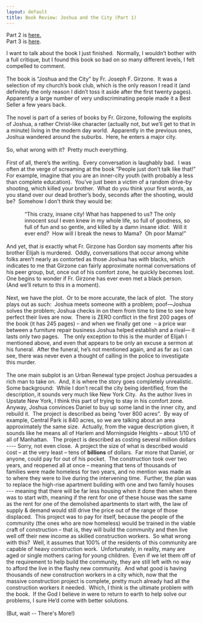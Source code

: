 ```yaml
---
layout: default
title: Book Review: Joshua and the City (Part 1)
---
```


  <p>Part 2 is <a href="http://honestillusion.com/blogs/blog_0/archive/2004/04/10/203.aspx">here.</a><br />Part 3 is <a href="http://honestillusion.com/blogs/blog_0/archive/2004/04/10/204.aspx">here</a>.</p>
  <p class="MsoNormal" style="margin:0in 0in 0pt;">I want to talk about the book I just finished.<span>  </span>Normally, I wouldn’t bother with a full critique, but I found this book so bad on so many different levels, I felt compelled to comment.</p>
  <p class="MsoNormal" style="margin:0in 0in 0pt;"> </p>
  <p class="MsoNormal" style="margin:0in 0in 0pt;">The book is “Joshua and the City” by Fr. Joseph F. Girzone.<span>  </span>It was a selection of my church’s book club, which is the only reason I read it (and definitely the only reason I didn’t toss it aside after the first twenty pages).<span>  </span>Apparently a large number of very undiscriminating people made it a Best Seller a few years back.</p>
  <p class="MsoNormal" style="margin:0in 0in 0pt;"> </p>
  <p class="MsoNormal" style="margin:0in 0in 0pt;">The novel is part of a series of books by Fr. Girzone, following the exploits of Joshua, a rather Christ-like character (actually not, but we’ll get to that in a minute) living in the modern day world.<span>  </span>Apparently in the previous ones, Joshua wandered around the suburbs.<span>  </span>Here, he enters a major city.</p>
  <p class="MsoNormal" style="margin:0in 0in 0pt;"> </p>
  <p class="MsoNormal" style="margin:0in 0in 0pt;">So, what wrong with it?<span>  </span>Pretty much everything.<span>  </span></p>
  <p class="MsoNormal" style="margin:0in 0in 0pt;"> </p>
  <p class="MsoNormal" style="margin:0in 0in 0pt;">First of all, there’s the writing.<span>  </span>Every conversation is laughably bad.<span>  </span>I was often at the verge of screaming at the book “People just don’t talk like that!”<span>  </span>For example, imagine that you are an inner-city youth (with probably a less than complete education).<span>  </span>You’ve just been a victim of a random drive-by shooting, which killed your brother.<span>  </span>What do you think your first words, as you stand over our dead brother’s body, seconds after the shooting, would be?<span>  </span>Somehow I don’t think they would be: </p>
  <p class="MsoNormal" style="margin:0in 0in 0pt;"> </p>
  <p class="MsoNormal" style="margin:0in 0in 0pt 0.5in;">“This crazy, insane city! What has happened to us? The only innocent soul I even knew in my whole life, so full of goodness, so full of fun and so gentle, and killed by a damn insane idiot.<span>  </span>Will it ever end?<span>  </span>How will I break the news to Mama?<span>  </span>Oh poor Mama!”</p>
  <p class="MsoNormal" style="margin:0in 0in 0pt;"> </p>
  <p class="MsoNormal" style="margin:0in 0in 0pt;">And yet, that <em>is</em> exactly what Fr. Girzone has Gordon say moments after his brother Elijah is murdered.<span>  </span>Oddly, conversations that occur among white folks aren’t nearly as contorted as those Joshua has with blacks, which indicates to me that Girzone can fairly approximate normal conversations of his peer group, but, once out of his comfort zone, he quickly becomes lost.<span>  </span>One begins to wonder if Fr. Girzone has ever even met a black person.<span>  </span>(And we’ll return to this in a moment).</p>
  <p class="MsoNormal" style="margin:0in 0in 0pt;"> </p>
  <p class="MsoNormal" style="margin:0in 0in 0pt;">Next, we have the plot.<span>  </span>Or to be more accurate, the lack of plot.<span>  </span>The story plays out as such:<span>  </span>Joshua meets someone with a problem; poof—Joshua solves the problem; Joshua checks in on them from time to time to see how perfect their lives are now.<span>  </span>There is ZERO conflict in the first 200 pages of the book (it has 245 pages) – and when we finally get one<span>  </span>– a price war between a furniture repair business Joshua helped establish and a rival— it lasts only two pages.<span>   </span>The only exception to this is the murder of Elijah I mentioned above, and even that appears to be only an excuse a sermon at his funeral.<span>  </span>After the funeral, he’s not mentioned again, and as far as I can see, there was never even a thought of calling in the police to investigate this murder.</p>
  <p class="MsoNormal" style="margin:0in 0in 0pt;"> </p>
  <p class="MsoNormal" style="margin:0in 0in 0pt;">The one main subplot is an Urban Renewal type project Joshua persuades a rich man to take on.<span>  </span>And, it is where the story goes completely unrealistic.<span>  </span>Some background:<span>  </span>While I don’t recall the city being identified, from the description, it sounds very much like New York City.<span>  </span>As the author lives in Upstate New York, I think this part of trying to stay in his comfort zone.<span>  </span>Anyway, Joshua convinces Daniel to buy up some land in the inner city, and rebuild it.<span>  </span>The project is described as being “over 800 acres”.<span>  </span>By way of example, Central Park is 840 acres, so we are talking about an area approximately the same size.<span>  </span>Actually, from the vague description given, it sounds like he means all of Harlem and Morningside Heights – about 1/10 of all of Manhattan.<span>   </span>The project is described as costing several million dollars ---- Sorry, not even close.<span>  </span>A project the size of what is described would cost – at the very least – tens of <strong>billions</strong> of dollars.<span>  </span>Far more that Daniel, or anyone, could pay for out of his pocket.<span>  </span>The construction took over two years, and reopened all at once – meaning that tens of thousands of families were made homeless for two years, and no mention was made as to where they were to live during the intervening time.<span>  </span>Further, the plan was to replace the high-rise apartment building with one and two family houses --- meaning that there will be far less housing when it done then when there was to start with, meaning if the rent for one of these house was the same as the rent for one of the demolished apartments to start with, the law of supply &amp; demand would still drive the price out of the range of those displaced.<span>  </span>This project was to pay for itself, because the people of the community (the ones who are now homeless) would be trained in the viable craft of construction – that is, they will build the community and then live well off their new income as skilled construction workers.<span>  </span>So what wrong with this?<span>  </span>Well, it assumes that 100% of the residents of this community are capable of heavy construction work.<span>  </span>Unfortunately, in reality, many are aged or single mothers caring for young children.<span>  </span>Even if we let them off of the requirement to help build the community, they are still left with no way to afford the live in the flashy new community.<span>  </span>And what good is having thousands of new construction workers in a city which, now that the massive construction project is complete, pretty much already had all the construction workers it needed.<span>  </span>Which, I think is the ultimate problem with the book.<span>  </span>If the God I believe in were to return to earth to help solve our problems, I sure He’d come with better solutions.</p>
  <p class="MsoNormal" style="margin:0in 0in 0pt;"> </p>
  <p class="MsoNormal" style="margin:0in 0in 0pt;">(But, wait -- There's More!)</p>